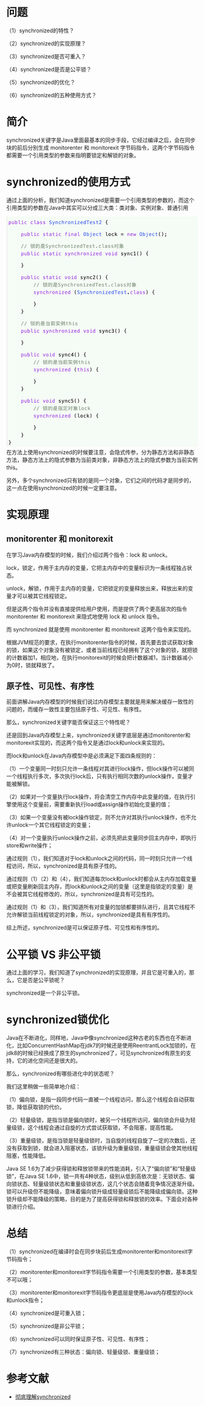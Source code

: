# 问题
（1）synchronized的特性？

（2）synchronized的实现原理？

（3）synchronized是否可重入？

（4）synchronized是否是公平锁？

（5）synchronized的优化？

（6）synchronized的五种使用方式？

# 简介
synchronized关键字是Java里面最基本的同步手段，它经过编译之后，会在同步块的前后分别生成 monitorenter 和 monitorexit 字节码指令，这两个字节码指令都需要一个引用类型的参数来指明要锁定和解锁的对象。

# synchronized的使用方式
通过上面的分析，我们知道synchronized是需要一个引用类型的参数的，而这个引用类型的参数在Java中其实可以分成三大类：类对象、实例对象、普通引用

![](synchronized使用.png)
在方法上使用synchronized的时候要注意，会隐式传参，分为静态方法和非静态方法，静态方法上的隐式参数为当前类对象，非静态方法上的隐式参数为当前实例this。

另外，多个synchronized只有锁的是同一个对象，它们之间的代码才是同步的，这一点在使用synchronized的时候一定要注意。

# 实现原理
## monitorenter 和 monitorexit
在学习Java内存模型的时候，我们介绍过两个指令：lock 和 unlock。

lock，锁定，作用于主内存的变量，它把主内存中的变量标识为一条线程独占状态。

unlock，解锁，作用于主内存的变量，它把锁定的变量释放出来，释放出来的变量才可以被其它线程锁定。

但是这两个指令并没有直接提供给用户使用，而是提供了两个更高层次的指令 monitorenter 和 monitorexit 来隐式地使用 lock 和 unlock 指令。

而 synchronized 就是使用 monitorenter 和 monitorexit 这两个指令来实现的。

根据JVM规范的要求，在执行monitorenter指令的时候，首先要去尝试获取对象的锁，如果这个对象没有被锁定，或者当前线程已经拥有了这个对象的锁，就把锁的计数器加1，相应地，在执行monitorexit的时候会把计数器减1，当计数器减小为0时，锁就释放了。

## 原子性、可见性、有序性
前面讲解Java内存模型的时候我们说过内存模型主要就是用来解决缓存一致性的问题的，而缓存一致性主要包括原子性、可见性、有序性。

那么，synchronized关键字能否保证这三个特性呢？

还是回到Java内存模型上来，synchronized关键字底层是通过monitorenter和monitorexit实现的，而这两个指令又是通过lock和unlock来实现的。

而lock和unlock在Java内存模型中是必须满足下面四条规则的：

（1）一个变量同一时刻只允许一条线程对其进行lock操作，但lock操作可以被同一个线程执行多次，多次执行lock后，只有执行相同次数的unlock操作，变量才能被解锁。

（2）如果对一个变量执行lock操作，将会清空工作内存中此变量的值，在执行引擎使用这个变量前，需要重新执行load或assign操作初始化变量的值；

（3）如果一个变量没有被lock操作锁定，则不允许对其执行unlock操作，也不允许unlock一个其它线程锁定的变量；

（4）对一个变量执行unlock操作之前，必须先把此变量同步回主内存中，即执行store和write操作；

通过规则（1），我们知道对于lock和unlock之间的代码，同一时刻只允许一个线程访问，所以，synchronized是具有原子性的。

通过规则（1）（2）和（4），我们知道每次lock和unlock时都会从主内存加载变量或把变量刷新回主内存，而lock和unlock之间的变量（这里是指锁定的变量）是不会被其它线程修改的，所以，synchronized是具有可见性的。

通过规则（1）和（3），我们知道所有对变量的加锁都要排队进行，且其它线程不允许解锁当前线程锁定的对象，所以，synchronized是具有有序性的。

综上所述，synchronized是可以保证原子性、可见性和有序性的。

# 公平锁 VS 非公平锁
通过上面的学习，我们知道了synchronized的实现原理，并且它是可重入的，那么，它是否是公平锁呢？

synchronized是一个非公平锁。

# synchronized锁优化

Java在不断进化，同样地，Java中像synchronized这种古老的东西也在不断进化，比如ConcurrentHashMap在jdk7的时候还是使用ReentrantLock加锁的，在jdk8的时候已经换成了原生的synchronized了，可见synchronized有原生的支持，它的进化空间还是很大的。

那么，synchronized有哪些进化中的状态呢？

我们这里稍做一些简单地介绍：

（1）偏向锁，是指一段同步代码一直被一个线程访问，那么这个线程会自动获取锁，降低获取锁的代价。

（2）轻量级锁，是指当锁是偏向锁时，被另一个线程所访问，偏向锁会升级为轻量级锁，这个线程会通过自旋的方式尝试获取锁，不会阻塞，提高性能。

（3）重量级锁，是指当锁是轻量级锁时，当自旋的线程自旋了一定的次数后，还没有获取到锁，就会进入阻塞状态，该锁升级为重量级锁，重量级锁会使其他线程阻塞，性能降低。

Java SE 1.6为了减少获得锁和释放锁带来的性能消耗，引入了“偏向锁”和“轻量级锁”，在Java SE 1.6中，锁一共有4种状态，级别从低到高依次是：无锁状态、偏向锁状态、轻量级锁状态和重量级锁状态，这几个状态会随着竞争情况逐渐升级。锁可以升级但不能降级，意味着偏向锁升级成轻量级锁后不能降级成偏向锁。这种锁升级却不能降级的策略，目的是为了提高获得锁和释放锁的效率。下面会对各种锁进行介绍。

# 总结
（1）synchronized在编译时会在同步块前后生成monitorenter和monitorexit字节码指令；

（2）monitorenter和monitorexit字节码指令需要一个引用类型的参数，基本类型不可以哦；

（3）monitorenter和monitorexit字节码指令更底层是使用Java内存模型的lock和unlock指令；

（4）synchronized是可重入锁；

（5）synchronized是非公平锁；

（6）synchronized可以同时保证原子性、可见性、有序性；

（7）synchronized有三种状态：偏向锁、轻量级锁、重量级锁；






# 参考文献

- [彻底理解synchronized](https://juejin.im/post/5ae6dc04f265da0ba351d3ff)
